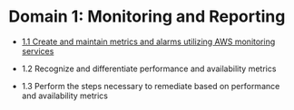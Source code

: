 # Domain 1: Monitoring and Reporting

* [1.1 Create and maintain metrics and alarms utilizing AWS monitoring services](1.1)

* 1.2 Recognize and differentiate performance and availability metrics

* 1.3 Perform the steps necessary to remediate based on performance and availability metrics
